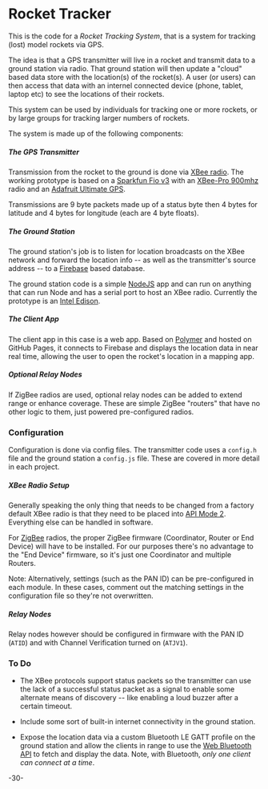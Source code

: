 # Rocket Tracker

This is the code for a *Rocket Tracking System*, that is a system for tracking (lost) model rockets via GPS.

The idea is that a GPS transmitter will live in a rocket and transmit data to a ground station via radio.  That ground station will then update a "cloud" based data store with the location(s) of the rocket(s).  A user (or users) can then access that data with an internel connected device (phone, tablet, laptop etc) to see the locations of their rockets.

This system can be used by individuals for tracking one or more rockets, or by large groups for tracking larger numbers of rockets.

The system is made up of the following components:

##### The GPS Transmitter

Transmission from the rocket to the ground is done via [XBee radio](http://www.digi.com/lp/xbee).  The working prototype is based on a [Sparkfun Fio v3](https://learn.sparkfun.com/tutorials/pro-micro--fio-v3-hookup-guide) with an [XBee-Pro 900mhz](https://www.sparkfun.com/products/9097) radio and an [Adafruit Ultimate GPS](https://learn.adafruit.com/adafruit-ultimate-gps).

Transmissions are 9 byte packets made up of a status byte then 4 bytes for latitude and 4 bytes for longitude (each are 4 byte floats).

##### The Ground Station

The ground station's job is to listen for location broadcasts on the XBee network and forward the location info -- as well as the transmitter's source address -- to a [Firebase](https://www.firebase.com/) based database.

The ground station code is a simple [NodeJS](https://nodejs.org/) app and can run on anything that can run Node and has a serial port to host an XBee radio.  Currently the prototype is an [Intel Edison](https://www-ssl.intel.com/content/www/us/en/do-it-yourself/edison.html).

##### The Client App

The client app in this case is a web app.  Based on [Polymer](https://www.polymer-project.org/1.0/) and hosted on GitHub Pages, it connects to Firebase and displays the location data in near real time, allowing the user to open the rocket's location in a mapping app.

##### Optional Relay Nodes

If ZigBee radios are used, optional relay nodes can be added to extend range or enhance coverage.  These are simple ZigBee "routers" that have no other logic to them, just powered pre-configured radios.

### Configuration

Configuration is done via config files.  The transmitter code uses a `config.h` file and the ground station a `config.js` file.  These are covered in more detail in each project.

##### XBee Radio Setup

Generally speaking the only thing that needs to be changed from a factory default XBee radio is that they need to be placed into [API Mode 2](http://knowledge.digi.com/articles/Knowledge_Base_Article/What-is-API-Application-Programming-Interface-Mode-and-how-does-it-work).  Everything else can be handled in software.

For [ZigBee](https://en.wikipedia.org/wiki/ZigBee) radios, the proper ZigBee firmware (Coordinator, Router or End Device) will have to be installed.  For our purposes there's no advantage to the "End Device" firmware, so it's just one Coordinator and multiple Routers.

Note: Alternatively, settings (such as the PAN ID) can be pre-configured in each module.  In these cases, comment out the matching settings in the configuration file so they're not overwritten.

##### Relay Nodes

Relay nodes however should be configured in firmware with the PAN ID (`ATID`) and with Channel Verification turned on (`ATJV1`).

### To Do

* The XBee protocols support status packets so the transmitter can use the lack of a successful status packet as a signal to enable some alternate means of discovery -- like enabling a loud buzzer after a certain timeout.

* Include some sort of built-in internet connectivity in the ground station.

* Expose the location data via a custom Bluetooth LE GATT profile on the ground station and allow the clients in range to use the [Web Bluetooth API](https://webbluetoothcg.github.io/web-bluetooth/) to fetch and display the data.  Note, with Bluetooth, _only one client can connect at a time_.

-30-
